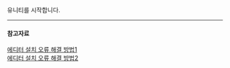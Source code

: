 유니티를 시작합니다.



---
#### 참고자료
[에디터 설치 오류 해결 방법1](https://maintaining.tistory.com/entry/Unity-%EC%97%90%EB%94%94%ED%84%B0-%EC%84%A4%EC%B9%98-%EC%98%A4%EB%A5%98-%ED%95%B4%EA%B2%B0-%EB%B0%A9%EB%B2%95-%EB%AA%A8%EC%9D%8Czip-Validation-Failed)<br/>
[에디터 설치 오류 해결 방법2](https://lsme.tistory.com/6)
